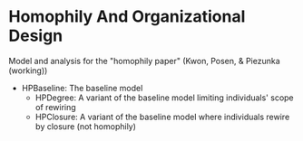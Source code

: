 # Homophily And Organizational Design
Model and analysis for the "homophily paper" (Kwon, Posen, & Piezunka (working))

* HPBaseline: The baseline model
  * HPDegree: A variant of the baseline model limiting individuals' scope of rewiring
  * HPClosure: A variant of the baseline model where individuals rewire by closure (not homophily)